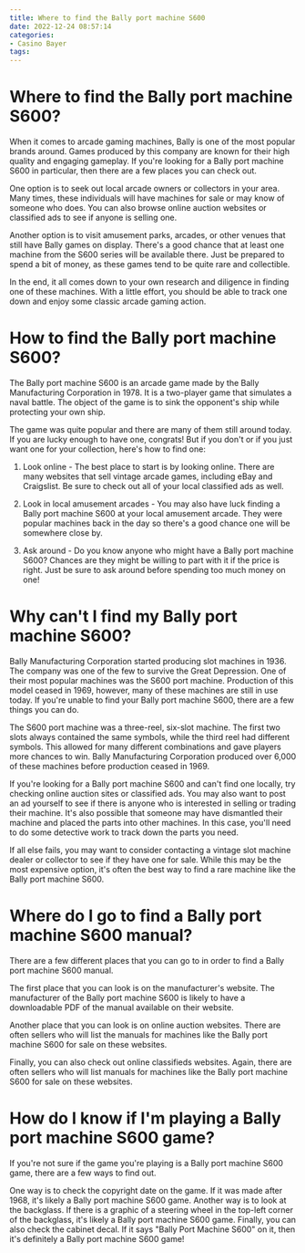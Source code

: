 ```yaml
---
title: Where to find the Bally port machine S600 
date: 2022-12-24 08:57:14
categories:
- Casino Bayer
tags:
---
```



#  Where to find the Bally port machine S600? 

When it comes to arcade gaming machines, Bally is one of the most popular brands around. Games produced by this company are known for their high quality and engaging gameplay. If you're looking for a Bally port machine S600 in particular, then there are a few places you can check out.

One option is to seek out local arcade owners or collectors in your area. Many times, these individuals will have machines for sale or may know of someone who does. You can also browse online auction websites or classified ads to see if anyone is selling one.

Another option is to visit amusement parks, arcades, or other venues that still have Bally games on display. There's a good chance that at least one machine from the S600 series will be available there. Just be prepared to spend a bit of money, as these games tend to be quite rare and collectible.

In the end, it all comes down to your own research and diligence in finding one of these machines. With a little effort, you should be able to track one down and enjoy some classic arcade gaming action.

#  How to find the Bally port machine S600? 

The Bally port machine S600 is an arcade game made by the Bally Manufacturing Corporation in 1978. It is a two-player game that simulates a naval battle. The object of the game is to sink the opponent's ship while protecting your own ship.

The game was quite popular and there are many of them still around today. If you are lucky enough to have one, congrats! But if you don't or if you just want one for your collection, here's how to find one:

1. Look online - The best place to start is by looking online. There are many websites that sell vintage arcade games, including eBay and Craigslist. Be sure to check out all of your local classified ads as well.

2. Look in local amusement arcades - You may also have luck finding a Bally port machine S600 at your local amusement arcade. They were popular machines back in the day so there's a good chance one will be somewhere close by.

3. Ask around - Do you know anyone who might have a Bally port machine S600? Chances are they might be willing to part with it if the price is right. Just be sure to ask around before spending too much money on one!

#  Why can't I find my Bally port machine S600? 

Bally Manufacturing Corporation started producing slot machines in 1936. The company was one of the few to survive the Great Depression. One of their most popular machines was the S600 port machine. Production of this model ceased in 1969, however, many of these machines are still in use today. If you're unable to find your Bally port machine S600, there are a few things you can do.

The S600 port machine was a three-reel, six-slot machine. The first two slots always contained the same symbols, while the third reel had different symbols. This allowed for many different combinations and gave players more chances to win. Bally Manufacturing Corporation produced over 6,000 of these machines before production ceased in 1969.

If you're looking for a Bally port machine S600 and can't find one locally, try checking online auction sites or classified ads. You may also want to post an ad yourself to see if there is anyone who is interested in selling or trading their machine. It's also possible that someone may have dismantled their machine and placed the parts into other machines. In this case, you'll need to do some detective work to track down the parts you need.

If all else fails, you may want to consider contacting a vintage slot machine dealer or collector to see if they have one for sale. While this may be the most expensive option, it's often the best way to find a rare machine like the Bally port machine S600.

#  Where do I go to find a Bally port machine S600 manual? 

There are a few different places that you can go to in order to find a Bally port machine S600 manual. 

The first place that you can look is on the manufacturer's website. The manufacturer of the Bally port machine S600 is likely to have a downloadable PDF of the manual available on their website. 

Another place that you can look is on online auction websites. There are often sellers who will list the manuals for machines like the Bally port machine S600 for sale on these websites. 

Finally, you can also check out online classifieds websites. Again, there are often sellers who will list manuals for machines like the Bally port machine S600 for sale on these websites.

#  How do I know if I'm playing a Bally port machine S600 game?

If you're not sure if the game you're playing is a Bally port machine S600 game, there are a few ways to find out.

One way is to check the copyright date on the game. If it was made after 1968, it's likely a Bally port machine S600 game. Another way is to look at the backglass. If there is a graphic of a steering wheel in the top-left corner of the backglass, it's likely a Bally port machine S600 game. Finally, you can also check the cabinet decal. If it says "Bally Port Machine S600" on it, then it's definitely a Bally port machine S600 game!